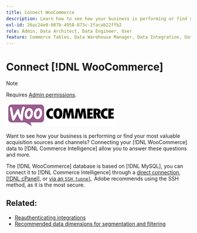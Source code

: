 ```yaml
---
title: Connect WooCommerce
description: Learn how to see how your business is performing or find your most valuable acquisition sources and channels.
exl-id: 26ac24e0-087b-4958-873c-2facab22ffb2
role: Admin, Data Architect, Data Engineer, User
feature: Commerce Tables, Data Warehouse Manager, Data Integration, Data Import/Export
---
```

# Connect [!DNL WooCommerce]

>[!NOTE]
>
>Requires [Admin permissions](../../../administrator/user-management/user-management.md).

![WooCommerce logo](../../../assets/WooCommerce-Logo.jpg)

Want to see how your business is performing or find your most valuable acquisition sources and channels? Connecting your [!DNL WooCommerce] data to [!DNL Commerce Intelligence] allow you to answer these questions and more.

The [!DNL WooCommerce] database is based on [!DNL MySQL], you can connect it to [!DNL Commerce Intelligence] through a [direct connection](../integrations/mysql-via-a-direct-connection.md), [[!DNL cPanel]](../integrations/mysql-via-cpanel.md), or [via an `SSH tunnel`](../integrations/mysql-via-ssh-tunnel.md). Adobe recommends using the SSH method, as it is the most secure.

## Related:

* [Reauthenticating integrations](https://experienceleague.adobe.com/docs/commerce-knowledge-base/kb/how-to/mbi-reauthenticating-integrations.html)
* [Recommended data dimensions for segmentation and filtering](../../../best-practices/segment-filter.md)
